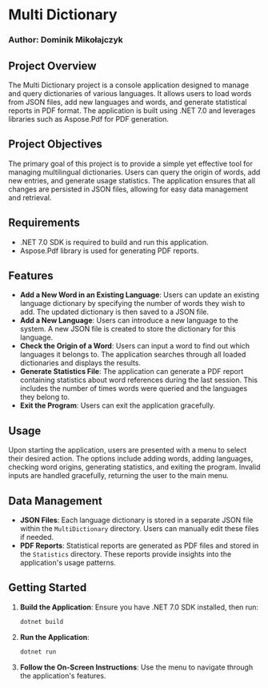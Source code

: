 # Multi Dictionary

### Author: Dominik Mikołajczyk

## Project Overview

The Multi Dictionary project is a console application designed to manage and query dictionaries of various languages. It allows users to load words from JSON files, add new languages and words, and generate statistical reports in PDF format. The application is built using .NET 7.0 and leverages libraries such as Aspose.Pdf for PDF generation.

## Project Objectives

The primary goal of this project is to provide a simple yet effective tool for managing multilingual dictionaries. Users can query the origin of words, add new entries, and generate usage statistics. The application ensures that all changes are persisted in JSON files, allowing for easy data management and retrieval.

## Requirements

- .NET 7.0 SDK is required to build and run this application.
- Aspose.Pdf library is used for generating PDF reports.

## Features

- **Add a New Word in an Existing Language**: Users can update an existing language dictionary by specifying the number of words they wish to add. The updated dictionary is then saved to a JSON file.
- **Add a New Language**: Users can introduce a new language to the system. A new JSON file is created to store the dictionary for this language.
- **Check the Origin of a Word**: Users can input a word to find out which languages it belongs to. The application searches through all loaded dictionaries and displays the results.
- **Generate Statistics File**: The application can generate a PDF report containing statistics about word references during the last session. This includes the number of times words were queried and the languages they belong to.
- **Exit the Program**: Users can exit the application gracefully.

## Usage

Upon starting the application, users are presented with a menu to select their desired action. The options include adding words, adding languages, checking word origins, generating statistics, and exiting the program. Invalid inputs are handled gracefully, returning the user to the main menu.

## Data Management

- **JSON Files**: Each language dictionary is stored in a separate JSON file within the `MultiDictionary` directory. Users can manually edit these files if needed.
- **PDF Reports**: Statistical reports are generated as PDF files and stored in the `Statistics` directory. These reports provide insights into the application's usage patterns.

## Getting Started

1. **Build the Application**: 
   Ensure you have .NET 7.0 SDK installed, then run:
   ```bash
   dotnet build
   ```

2. **Run the Application**: 
   ```bash
   dotnet run
   ```

3. **Follow the On-Screen Instructions**: 
   Use the menu to navigate through the application's features.
